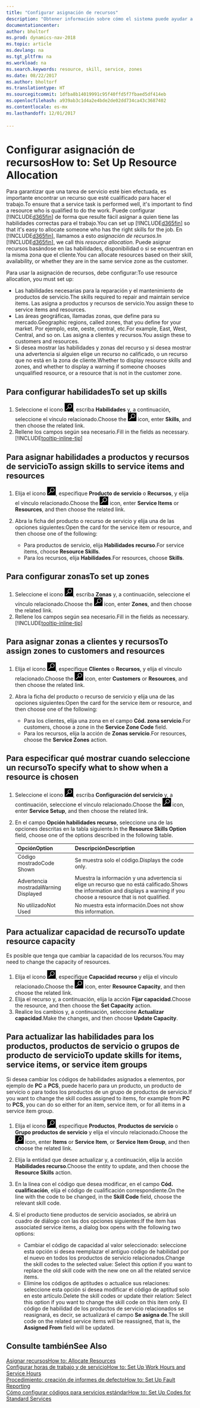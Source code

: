 ```yaml
---
title: "Configurar asignación de recursos"
description: "Obtener información sobre cómo el sistema puede ayudar a asegurar que se asigna a alguien que tiene las habilidades necesarias para proporcionar un servicio."
documentationcenter: 
author: bholtorf
ms.prod: dynamics-nav-2018
ms.topic: article
ms.devlang: na
ms.tgt_pltfrm: na
ms.workload: na
ms.search.keywords: resource, skill, service, zones
ms.date: 08/22/2017
ms.author: bholtorf
ms.translationtype: HT
ms.sourcegitcommit: 1dfba8b14019991c95f40ffd5f7fbaed5df414eb
ms.openlocfilehash: a939ab3c1d4a2e4bde2de02dd734ca43c3687402
ms.contentlocale: es-mx
ms.lasthandoff: 12/01/2017

---
```


# <a name="how-to-set-up-resource-allocation"></a><span data-ttu-id="bdcc6-103">Configurar asignación de recursos</span><span class="sxs-lookup"><span data-stu-id="bdcc6-103">How to: Set Up Resource Allocation</span></span>
<span data-ttu-id="bdcc6-104">Para garantizar que una tarea de servicio esté bien efectuada, es importante encontrar un recurso que esté cualificado para hacer el trabajo.</span><span class="sxs-lookup"><span data-stu-id="bdcc6-104">To ensure that a service task is performed well, it's important to find a resource who is qualified to do the work.</span></span> <span data-ttu-id="bdcc6-105">Puede configurar [!INCLUDE[d365fin](includes/d365fin_md.md)] de forma que resulte fácil asignar a quien tiene las habilidades correctas para el trabajo.</span><span class="sxs-lookup"><span data-stu-id="bdcc6-105">You can set up [!INCLUDE[d365fin](includes/d365fin_md.md)] so that it's easy to allocate someone who has the right skills for the job.</span></span> <span data-ttu-id="bdcc6-106">En [!INCLUDE[d365fin](includes/d365fin_md.md)], llamamos a esto _asignación de recursos_.</span><span class="sxs-lookup"><span data-stu-id="bdcc6-106">In [!INCLUDE[d365fin](includes/d365fin_md.md)], we call this _resource allocation_.</span></span> <span data-ttu-id="bdcc6-107">Puede asignar recursos basándose en las habilidades, disponibilidad o si se encuentran en la misma zona que el cliente.</span><span class="sxs-lookup"><span data-stu-id="bdcc6-107">You can allocate resources based on their skill, availability, or whether they are in the same service zone as the customer.</span></span> 

<span data-ttu-id="bdcc6-108">Para usar la asignación de recursos, debe configurar:</span><span class="sxs-lookup"><span data-stu-id="bdcc6-108">To use resource allocation, you must set up:</span></span>  
  
* <span data-ttu-id="bdcc6-109">Las habilidades necesarias para la reparación y el mantenimiento de productos de servicio.</span><span class="sxs-lookup"><span data-stu-id="bdcc6-109">The skills required to repair and maintain service items.</span></span> <span data-ttu-id="bdcc6-110">Las asigna a productos y recursos de servicio.</span><span class="sxs-lookup"><span data-stu-id="bdcc6-110">You assign these to service items and resources.</span></span>  
* <span data-ttu-id="bdcc6-111">Las áreas geográficas, llamadas zonas, que define para su mercado.</span><span class="sxs-lookup"><span data-stu-id="bdcc6-111">Geographic regions, called zones, that you define for your market.</span></span> <span data-ttu-id="bdcc6-112">Por ejemplo, este, oeste, central, etc.</span><span class="sxs-lookup"><span data-stu-id="bdcc6-112">For example, East, West, Central, and so on.</span></span> <span data-ttu-id="bdcc6-113">Las asigna a clientes y recursos.</span><span class="sxs-lookup"><span data-stu-id="bdcc6-113">You assign these to customers and resources.</span></span>  
* <span data-ttu-id="bdcc6-114">Si desea mostrar las habilidades y zonas del recurso y si desea mostrar una advertencia si alguien elige un recurso no calificado, o un recurso que no está en la zona de cliente.</span><span class="sxs-lookup"><span data-stu-id="bdcc6-114">Whether to display resource skills and zones, and whether to display a warning if someone chooses unqualified resource, or a resource that is not in the customer zone.</span></span>  

## <a name="to-set-up-skills"></a><span data-ttu-id="bdcc6-115">Para configurar habilidades</span><span class="sxs-lookup"><span data-stu-id="bdcc6-115">To set up skills</span></span>
1. <span data-ttu-id="bdcc6-116">Seleccione el icono ![Buscar página o informe](media/ui-search/search_small.png "icono Buscar página o informe"), escriba **Habilidades** y, a continuación, seleccione el vínculo relacionado.</span><span class="sxs-lookup"><span data-stu-id="bdcc6-116">Choose the ![Search for Page or Report](media/ui-search/search_small.png "Search for Page or Report icon") icon, enter **Skills**, and then choose the related link.</span></span>  
2. <span data-ttu-id="bdcc6-117">Rellene los campos según sea necesario.</span><span class="sxs-lookup"><span data-stu-id="bdcc6-117">Fill in the fields as necessary.</span></span> [!INCLUDE[tooltip-inline-tip](includes/tooltip-inline-tip_md.md)]  

## <a name="to-assign-skills-to-service-items-and-resources"></a><span data-ttu-id="bdcc6-118">Para asignar habilidades a productos y recursos de servicio</span><span class="sxs-lookup"><span data-stu-id="bdcc6-118">To assign skills to service items and resources</span></span>
1. <span data-ttu-id="bdcc6-119">Elija el icono ![Buscar página o informe](media/ui-search/search_small.png "icono Buscar página o informe"), especifique **Producto de servicio** o **Recursos**, y elija el vínculo relacionado.</span><span class="sxs-lookup"><span data-stu-id="bdcc6-119">Choose the ![Search for Page or Report](media/ui-search/search_small.png "Search for Page or Report icon") icon, enter **Service Items** or **Resources**, and then choose the related link.</span></span>  
2. <span data-ttu-id="bdcc6-120">Abra la ficha del producto o recurso de servicio y elija una de las opciones siguientes:</span><span class="sxs-lookup"><span data-stu-id="bdcc6-120">Open the card for the service item or resource, and then choose one of the following:</span></span>  
  
    * <span data-ttu-id="bdcc6-121">Para productos de servicio, elija **Habilidades recurso**.</span><span class="sxs-lookup"><span data-stu-id="bdcc6-121">For service items, choose **Resource Skills**.</span></span>  
    * <span data-ttu-id="bdcc6-122">Para los recursos, elija **Habilidades**.</span><span class="sxs-lookup"><span data-stu-id="bdcc6-122">For resources, choose **Skills**.</span></span>  

## <a name="to-set-up-zones"></a><span data-ttu-id="bdcc6-123">Para configurar zonas</span><span class="sxs-lookup"><span data-stu-id="bdcc6-123">To set up zones</span></span>
1. <span data-ttu-id="bdcc6-124">Seleccione el icono ![Buscar página o informe](media/ui-search/search_small.png "icono Buscar página o informe"), escriba **Zonas** y, a continuación, seleccione el vínculo relacionado.</span><span class="sxs-lookup"><span data-stu-id="bdcc6-124">Choose the ![Search for Page or Report](media/ui-search/search_small.png "Search for Page or Report icon") icon, enter **Zones**, and then choose the related link.</span></span>  
2. <span data-ttu-id="bdcc6-125">Rellene los campos según sea necesario.</span><span class="sxs-lookup"><span data-stu-id="bdcc6-125">Fill in the fields as necessary.</span></span> [!INCLUDE[tooltip-inline-tip](includes/tooltip-inline-tip_md.md)]  

## <a name="to-assign-zones-to-customers-and-resources"></a><span data-ttu-id="bdcc6-126">Para asignar zonas a clientes y recursos</span><span class="sxs-lookup"><span data-stu-id="bdcc6-126">To assign zones to customers and resources</span></span> 
1. <span data-ttu-id="bdcc6-127">Elija el icono ![Buscar página o informe](media/ui-search/search_small.png "icono Buscar página o informe"), especifique **Clientes** o **Recursos**, y elija el vínculo relacionado.</span><span class="sxs-lookup"><span data-stu-id="bdcc6-127">Choose the ![Search for Page or Report](media/ui-search/search_small.png "Search for Page or Report icon") icon, enter **Customers** or **Resources**, and then choose the related link.</span></span>  
2. <span data-ttu-id="bdcc6-128">Abra la ficha del producto o recurso de servicio y elija una de las opciones siguientes:</span><span class="sxs-lookup"><span data-stu-id="bdcc6-128">Open the card for the service item or resource, and then choose one of the following:</span></span>  
  
    * <span data-ttu-id="bdcc6-129">Para los clientes, elija una zona en el campo **Cód. zona servicio**.</span><span class="sxs-lookup"><span data-stu-id="bdcc6-129">For customers, choose a zone in the **Service Zone Code** field.</span></span>  
    * <span data-ttu-id="bdcc6-130">Para los recursos, elija la acción de **Zonas servicio**.</span><span class="sxs-lookup"><span data-stu-id="bdcc6-130">For resources, choose the **Service Zones** action.</span></span>  

## <a name="to-specify-what-to-show-when-a-resource-is-chosen"></a><span data-ttu-id="bdcc6-131">Para especificar qué mostrar cuando seleccione un recurso</span><span class="sxs-lookup"><span data-stu-id="bdcc6-131">To specify what to show when a resource is chosen</span></span>
1. <span data-ttu-id="bdcc6-132">Seleccione el icono ![Buscar página o informe](media/ui-search/search_small.png "icono Buscar página o informe"), escriba **Configuración del servicio** y, a continuación, seleccione el vínculo relacionado.</span><span class="sxs-lookup"><span data-stu-id="bdcc6-132">Choose the ![Search for Page or Report](media/ui-search/search_small.png "Search for Page or Report icon") icon, enter **Service Setup**, and then choose the related link.</span></span> 
2. <span data-ttu-id="bdcc6-133">En el campo **Opción habilidades recurso**, seleccione una de las opciones descritas en la tabla siguiente.</span><span class="sxs-lookup"><span data-stu-id="bdcc6-133">In the **Resource Skills Option** field, choose one of the options described in the following table.</span></span>  
  
    |<span data-ttu-id="bdcc6-134">**Opción**</span><span class="sxs-lookup"><span data-stu-id="bdcc6-134">**Option**</span></span>|<span data-ttu-id="bdcc6-135">**Descripción**</span><span class="sxs-lookup"><span data-stu-id="bdcc6-135">**Description**</span></span>|  
    |------------|-------------|  
    |<span data-ttu-id="bdcc6-136">Código mostrado</span><span class="sxs-lookup"><span data-stu-id="bdcc6-136">Code Shown</span></span> | <span data-ttu-id="bdcc6-137">Se muestra solo el código.</span><span class="sxs-lookup"><span data-stu-id="bdcc6-137">Displays the code only.</span></span>|  
    |<span data-ttu-id="bdcc6-138">Advertencia mostrada</span><span class="sxs-lookup"><span data-stu-id="bdcc6-138">Warning Displayed</span></span> | <span data-ttu-id="bdcc6-139">Muestra la información y una advertencia si elige un recurso que no está calificado.</span><span class="sxs-lookup"><span data-stu-id="bdcc6-139">Shows the information and displays a warning if you choose a resource that is not qualified.</span></span>|  
    |<span data-ttu-id="bdcc6-140">No utilizado</span><span class="sxs-lookup"><span data-stu-id="bdcc6-140">Not Used</span></span> | <span data-ttu-id="bdcc6-141">No muestra esta información.</span><span class="sxs-lookup"><span data-stu-id="bdcc6-141">Does not show this information.</span></span>|  

## <a name="to-update-resource-capacity"></a><span data-ttu-id="bdcc6-142">Para actualizar capacidad de recurso</span><span class="sxs-lookup"><span data-stu-id="bdcc6-142">To update resource capacity</span></span>  
<span data-ttu-id="bdcc6-143">Es posible que tenga que cambiar la capacidad de los recursos.</span><span class="sxs-lookup"><span data-stu-id="bdcc6-143">You may need to change the capacity of resources.</span></span>  
  
1. <span data-ttu-id="bdcc6-144">Elija el icono ![Buscar página o informe](media/ui-search/search_small.png "icono Buscar página o informe"), especifique **Capacidad recurso** y elija el vínculo relacionado.</span><span class="sxs-lookup"><span data-stu-id="bdcc6-144">Choose the ![Search for Page or Report](media/ui-search/search_small.png "Search for Page or Report icon") icon, enter **Resource Capacity**, and then choose the related link.</span></span>  
2. <span data-ttu-id="bdcc6-145">Elija el recurso y, a continuación, elija la acción **Fijar capacidad**.</span><span class="sxs-lookup"><span data-stu-id="bdcc6-145">Choose the resource, and then choose the **Set Capacity** action.</span></span>  
3. <span data-ttu-id="bdcc6-146">Realice los cambios y, a continuación, seleccione **Actualizar capacidad**.</span><span class="sxs-lookup"><span data-stu-id="bdcc6-146">Make the changes, and then choose **Update Capacity**.</span></span>  

## <a name="to-update-skills-for-items-service-items-or-service-item-groups"></a><span data-ttu-id="bdcc6-147">Para actualizar las habilidades para los productos, productos de servicio o grupos de producto de servicio</span><span class="sxs-lookup"><span data-stu-id="bdcc6-147">To update skills for items, service items, or service item groups</span></span>
<span data-ttu-id="bdcc6-148">Si desea cambiar los códigos de habilidades asignados a elementos, por ejemplo de **PC** a **PCS**, puede hacerlo para un producto, un producto de servicio o para todos los productos de un grupo de productos de servicio.</span><span class="sxs-lookup"><span data-stu-id="bdcc6-148">If you want to change the skill codes assigned to items, for example from **PC** to **PCS**, you can do so either for an item, service item, or for all items in a service item group.</span></span>  
  
1. <span data-ttu-id="bdcc6-149">Elija el icono ![Buscar página o informe](media/ui-search/search_small.png "icono Buscar página o informe"), especifique **Productos**, **Productos de servicio** o **Grupo productos de servicio** y elija el vínculo relacionado.</span><span class="sxs-lookup"><span data-stu-id="bdcc6-149">Choose the ![Search for Page or Report](media/ui-search/search_small.png "Search for Page or Report icon") icon, enter **Items** or **Service Item**, or **Service Item Group**, and then choose the related link.</span></span>  
2. <span data-ttu-id="bdcc6-150">Elija la entidad que desee actualizar y, a continuación, elija la acción **Habilidades recurso**.</span><span class="sxs-lookup"><span data-stu-id="bdcc6-150">Choose the entity to update, and then choose the **Resource Skills** action.</span></span>  
3. <span data-ttu-id="bdcc6-151">En la línea con el código que desea modificar, en el campo **Cód. cualificación**, elija el código de cualificación correspondiente.</span><span class="sxs-lookup"><span data-stu-id="bdcc6-151">On the line with the code to be changed, in the **Skill Code** field, choose the relevant skill code.</span></span>  
4.  <span data-ttu-id="bdcc6-152">Si el producto tiene productos de servicio asociados, se abrirá un cuadro de diálogo con las dos opciones siguientes:</span><span class="sxs-lookup"><span data-stu-id="bdcc6-152">If the item has associated service items, a dialog box opens with the following two options:</span></span>  
  
    * <span data-ttu-id="bdcc6-153">Cambiar el código de capacidad al valor seleccionado: seleccione esta opción si desea reemplazar el antiguo código de habilidad por el nuevo en todos los productos de servicio relacionados.</span><span class="sxs-lookup"><span data-stu-id="bdcc6-153">Change the skill codes to the selected value: Select this option if you want to replace the old skill code with the new one on all the related service items.</span></span>  
    * <span data-ttu-id="bdcc6-154">Elimine los códigos de aptitudes o actualice sus relaciones: seleccione esta opción si desea modificar el código de aptitud solo en este artículo.</span><span class="sxs-lookup"><span data-stu-id="bdcc6-154">Delete the skill codes or update their relation: Select this option if you want to change the skill code on this item only.</span></span> <span data-ttu-id="bdcc6-155">El código de habilidad de los productos de servicio relacionados se reasignará, es decir, se actualizará el campo **Se asigna de**.</span><span class="sxs-lookup"><span data-stu-id="bdcc6-155">The skill code on the related service items will be reassigned, that is, the **Assigned From** field will be updated.</span></span>  
  
## <a name="see-also"></a><span data-ttu-id="bdcc6-156">Consulte también</span><span class="sxs-lookup"><span data-stu-id="bdcc6-156">See Also</span></span>
[<span data-ttu-id="bdcc6-157">Asignar recursos</span><span class="sxs-lookup"><span data-stu-id="bdcc6-157">How to: Allocate Resources</span></span>](service-how-to-allocate-resources.md)  
[<span data-ttu-id="bdcc6-158">Configurar horas de trabajo y de servicio</span><span class="sxs-lookup"><span data-stu-id="bdcc6-158">How to: Set Up Work Hours and Service Hours</span></span>](service-how-setup-work-service-hours.md)  
[<span data-ttu-id="bdcc6-159">Procedimiento: creación de informes de defecto</span><span class="sxs-lookup"><span data-stu-id="bdcc6-159">How to: Set Up Fault Reporting</span></span>](service-how-setup-fault-reporting.md)  
[<span data-ttu-id="bdcc6-160">Cómo configurar códigos para servicios estándar</span><span class="sxs-lookup"><span data-stu-id="bdcc6-160">How to: Set Up Codes for Standard Services</span></span>](service-how-setup-service-coding.md)  
 



